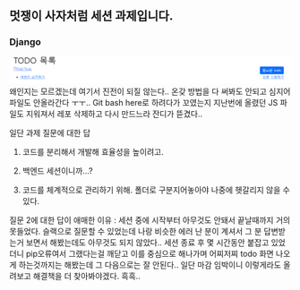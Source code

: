 ## 멋쟁이 사자처럼 세션 과제입니다.

### Django
![i1](https://github.com/Kangsoyeong/HUFS_Likelion/blob/main/Assignment/img/why.png)
왜인지는 모르겠는데 여기서 진전이 되질 않는다.. 온갖 방법을 다 써봐도 안되고 심지어 파일도 안올라간다 ㅜㅜ.. 
Git bash here로 하려다가 꼬였는지 지난번에 올렸던 JS 파일도 지워져서 레포 삭제하고 다시 만드느라 잔디가 뜯겼다..

일단 과제 질문에 대한 답
1. 코드를 분리해서 개발해 효율성을 높이려고.

2. 백엔드 세션이니까...? 

3. 코드를 체계적으로 관리하기 위해. 폴더로 구분지어놓아야 나중에 헷갈리지 않을 수 있다.

질문 2에 대한 답이 애매한 이유
: 세션 중에 시작부터 아무것도 안돼서 끝날때까지 거의 못들었다. 슬랙으로 질문할 수 있었는데 나랑 비슷한 에러 난 분이 계셔서
그 분 답변받는거 보면서 해봤는데도 아무것도 되지 않았다..
세션 종료 후 몇 시간동안 붙잡고 있었더니 pip오류여서 그랬다는걸 깨닫고 이를 중심으로 해나가며 어찌저찌 todo 화면 나오게 하는것까지는
해봤는데 그 다음으로는 잘 안된다.. 일단 마감 임박이니 이렇게라도 올려보고 해결책을 더 찾아봐야겠다. 흑흑.. 